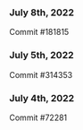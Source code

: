 ### July 8th, 2022

Commit #181815

### July 5th, 2022

Commit #314353


### July 4th, 2022

Commit #72281
